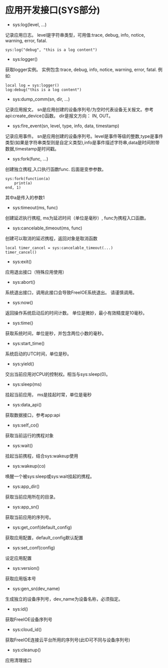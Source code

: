 # 应用开发接口(SYS部分) #

* sys:log(level, ...)

记录应用日志。 level是字符串类型，可用值:trace, debug, info, notice, warning, error, fatal.
```
sys:log("debug", "this is a log content")
```

* sys:logger()

获取logger实例。 实例包含:trace, debug, info, notice, warning, error, fatal. 例如: 
```
local log = sys:logger()
log:debug("this is a log content")
```

* sys:dump_comm(sn, dir, ...)

记录应用报文。 sn是应用创建的设备序列号/为空时代表设备无关报文。参考api:create_device()函数。 dir是报文方向： IN, OUT。

* sys:fire_event(sn, level, type, info, data, timestamp)

记录应用事件。 sn是应用创建的设备序列号。level是事件等级的整数,type是事件类型(如果是字符串类型则是自定义类型),info是事件描述字符串,data是时间附带数据,timestamp是时间戳。

* sys:fork(func, ...)

创建独立携程,入口执行函数func. 后面是变参参数。
```
sys:fork(function(a)
	print(a)
end, 1)
```
其中a是传入的参数1

* sys:timeout(ms, func)

创建延迟执行携程, ms为延迟时间（单位是毫秒）, func为携程入口函数。

* sys:cancelable_timeout(ms, func)

创建可以取消的延迟携程，返回对象是取消函数
```
local timer_cancel = sys:cancelable_timeout(...)
timer_cancel()
```

* sys:exit()

应用退出接口（特殊应用使用）

* sys:abort()

系统退出接口，调用此接口会导致FreeIOE系统退出。 请谨慎调用。 

* sys:now()

返回操作系统启动后的时间计数。 单位是微妙，最小有效精度是10毫秒。

* sys:time()

获取系统时间，单位是秒，并包含两位小数的毫秒。

* sys:start_time()

系统启动的UTC时间，单位是秒。

* sys:yield()

交出当前应用对CPU的控制权。相当与sys:sleep(0)。

* sys:sleep(ms)

挂起当前应用， ms是挂起时常，单位是毫秒

* sys:data_api()

获取数据接口，参考app:api

* sys:self_co()

获取当前运行的携程对象

* sys:wait()

挂起当前携程，结合sys:wakeup使用

* sys:wakeup(co)

唤醒一个被sys:sleep或sys:wait挂起的携程。

* sys:app_dir()

获取当前应用所在的目录。

* sys:app_sn()

获取当前应用的序列号。

* sys:get_conf(default_config)

获取应用配置，default_config默认配置

* sys:set_conf(config)

设定应用配置

* sys:version()

获取应用版本号

* sys:gen_sn(dev_name)

生成独立的设备序列号，dev_name为设备名称，必须指定。

* sys:id()

获取FreeIOE设备序列号

* sys:cloud_id()

获取FreeIOE连接云平台所用的序列号(此ID可不同与设备序列号)

* sys:cleanup()

应用清理接口


